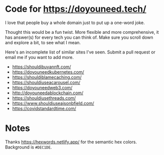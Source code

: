 # Code for https://doyouneed.tech/
  
I love that people buy a whole domain just to put up a one-word joke.

Thought this would be a fun twist. More flexible and more comprehensive, it has answer(s) for every tech you can think of. Make sure you scroll down and explore a bit, to see what I mean.

Here's an incomplete list of similar sites I've seen. Submit a pull request or email me if you want to add more.

- https://shouldibuyannft.com/
- https://doyouneedkubernetes.com/
- https://shouldiblamecaching.com/
- https://shouldiuseacarousel.com/
- https://doyouneedweb3.com/
- http://doyouneedablockchain.com/
- https://shouldiusethreads.com/
- https://www.shouldiuseajsonbfield.com/
- https://covidstandardtime.com/

# Notes

Thanks https://hexwords.netlify.app/ for the semantic hex colors. Background is `#DEC1DE`.
